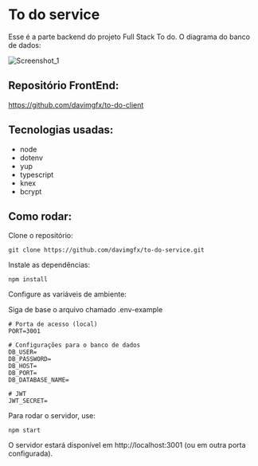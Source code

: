 # To do service

Esse é a parte backend do projeto Full Stack To do. O diagrama do banco de dados:

![Screenshot_1](https://github.com/user-attachments/assets/fe862d32-6a6a-4ebb-9faf-6daa57f4cc07)

## Repositório FrontEnd:
https://github.com/davimgfx/to-do-client

## Tecnologias usadas:

- node
- dotenv
- yup
- typescript
- knex
- bcrypt

## Como rodar:

Clone o repositório:

```
git clone https://github.com/davimgfx/to-do-service.git
```

Instale as dependências:

```
npm install
```

Configure as variáveis de ambiente:

Siga de base o arquivo chamado .env-example

```
# Porta de acesso (local)
PORT=3001

# Configurações para o banco de dados
DB_USER=
DB_PASSWORD=
DB_HOST=
DB_PORT=
DB_DATABASE_NAME=

# JWT
JWT_SECRET=
```

Para rodar o servidor, use:

```
npm start
```

O servidor estará disponível em http://localhost:3001 (ou em outra porta configurada).

